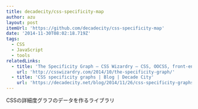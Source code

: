 ```yaml
---
title: decadecity/css-specificity-map
author: azu
layout: post
itemUrl: 'https://github.com/decadecity/css-specificity-map'
date: '2014-11-30T08:02:18.719Z'
tags:
  - CSS
  - JavaScript
  - tools
relatedLinks:
  - title: 'The Specificity Graph – CSS Wizardry – CSS, OOCSS, front-end architecture, performance and more, by Harry Roberts'
    url: 'http://csswizardry.com/2014/10/the-specificity-graph/'
  - title: 'CSS specificity graphs | Blog | Decade City'
    url: 'https://decadecity.net/blog/2014/11/26/css-specificity-graphs'
---
```

CSSの詳細度グラフのデータを作るライブラリ
